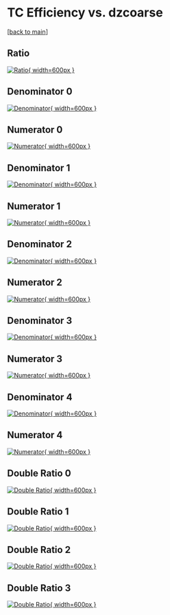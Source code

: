 # TC Efficiency vs. dzcoarse

[[back to main](./)]



## Ratio

[![Ratio](../mtv/var/TC_xtr_11_0_eff_dzcoarse.png){ width=600px }](../mtv/var/TC_xtr_11_0_eff_dzcoarse.pdf)

## Denominator 0

[![Denominator](../mtv/den/TC_xtr_11_0_eff_dzcoarse_den0.png){ width=600px }](../mtv/den/TC_xtr_11_0_eff_dzcoarse_den0.pdf)

## Numerator 0

[![Numerator](../mtv/num/TC_xtr_11_0_eff_dzcoarse_num0.png){ width=600px }](../mtv/num/TC_xtr_11_0_eff_dzcoarse_num0.pdf)

## Denominator 1

[![Denominator](../mtv/den/TC_xtr_11_0_eff_dzcoarse_den1.png){ width=600px }](../mtv/den/TC_xtr_11_0_eff_dzcoarse_den1.pdf)

## Numerator 1

[![Numerator](../mtv/num/TC_xtr_11_0_eff_dzcoarse_num1.png){ width=600px }](../mtv/num/TC_xtr_11_0_eff_dzcoarse_num1.pdf)

## Denominator 2

[![Denominator](../mtv/den/TC_xtr_11_0_eff_dzcoarse_den2.png){ width=600px }](../mtv/den/TC_xtr_11_0_eff_dzcoarse_den2.pdf)

## Numerator 2

[![Numerator](../mtv/num/TC_xtr_11_0_eff_dzcoarse_num2.png){ width=600px }](../mtv/num/TC_xtr_11_0_eff_dzcoarse_num2.pdf)

## Denominator 3

[![Denominator](../mtv/den/TC_xtr_11_0_eff_dzcoarse_den3.png){ width=600px }](../mtv/den/TC_xtr_11_0_eff_dzcoarse_den3.pdf)

## Numerator 3

[![Numerator](../mtv/num/TC_xtr_11_0_eff_dzcoarse_num3.png){ width=600px }](../mtv/num/TC_xtr_11_0_eff_dzcoarse_num3.pdf)

## Denominator 4

[![Denominator](../mtv/den/TC_xtr_11_0_eff_dzcoarse_den4.png){ width=600px }](../mtv/den/TC_xtr_11_0_eff_dzcoarse_den4.pdf)

## Numerator 4

[![Numerator](../mtv/num/TC_xtr_11_0_eff_dzcoarse_num4.png){ width=600px }](../mtv/num/TC_xtr_11_0_eff_dzcoarse_num4.pdf)

## Double Ratio 0

[![Double Ratio](../mtv/ratio/TC_xtr_11_0_eff_dzcoarse_ratio0.png){ width=600px }](../mtv/ratio/TC_xtr_11_0_eff_dzcoarse_ratio0.pdf)

## Double Ratio 1

[![Double Ratio](../mtv/ratio/TC_xtr_11_0_eff_dzcoarse_ratio1.png){ width=600px }](../mtv/ratio/TC_xtr_11_0_eff_dzcoarse_ratio1.pdf)

## Double Ratio 2

[![Double Ratio](../mtv/ratio/TC_xtr_11_0_eff_dzcoarse_ratio2.png){ width=600px }](../mtv/ratio/TC_xtr_11_0_eff_dzcoarse_ratio2.pdf)

## Double Ratio 3

[![Double Ratio](../mtv/ratio/TC_xtr_11_0_eff_dzcoarse_ratio3.png){ width=600px }](../mtv/ratio/TC_xtr_11_0_eff_dzcoarse_ratio3.pdf)

